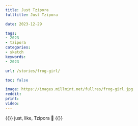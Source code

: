 ```yaml
---
title: Just Tzipora
fulltitle: Just Tzipora

date: 2023-12-29

tags:
- 2023
- tzipora
categories:
- sketch
keywords:
- 2023

url: /stories/frog-girl/

toc: false

image: https://images.millmint.net/fullres/frog-girl.jpg
reddit:
print:
video:
---
```

{{<note caption>}}
just, like, Tzipora 🐸
{{</note>}}